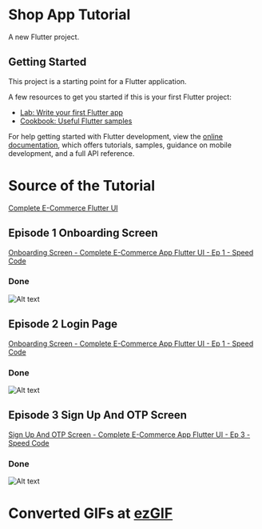 # Shop App Tutorial

A new Flutter project.

## Getting Started

This project is a starting point for a Flutter application.

A few resources to get you started if this is your first Flutter project:

- [Lab: Write your first Flutter app](https://docs.flutter.dev/get-started/codelab)
- [Cookbook: Useful Flutter samples](https://docs.flutter.dev/cookbook)

For help getting started with Flutter development, view the
[online documentation](https://docs.flutter.dev/), which offers tutorials,
samples, guidance on mobile development, and a full API reference.

# Source of the Tutorial
[Complete E-Commerce Flutter UI](https://www.youtube.com/playlist?list=PLxUBb2A_UUy8OlaNZpS2mfL8xpHcnd_Af)

## Episode 1 Onboarding Screen

[Onboarding Screen - Complete E-Commerce App Flutter UI - Ep 1 - Speed Code ](https://youtu.be/YEJPg2jwzI8)


### Done 
![Alt text](assets/screenshots/Episode%201.gif)

## Episode 2 Login Page

[Onboarding Screen - Complete E-Commerce App Flutter UI - Ep 1 - Speed Code ](https://youtu.be/YEJPg2jwzI8)


### Done 
![Alt text](assets/screenshots/Episode%202.gif)


## Episode 3 Sign Up And OTP Screen

[Sign Up And OTP Screen - Complete E-Commerce App Flutter UI - Ep 3 - Speed Code](https://youtu.be/iZqxIvlzXVw)
  
### Done 
![Alt text](assets/screenshots/Episode%203.gif)

# Converted GIFs at [ezGIF](https://ezgif.com)